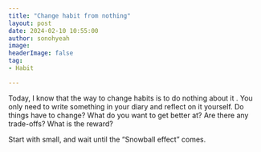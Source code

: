 ```yaml
---
title: "Change habit from nothing"
layout: post
date: 2024-02-10 10:55:00
author: sonohyeah
image: 
headerImage: false
tag:
- Habit

---
```


Today, I know that the way to change habits is to do nothing about it . 
You only need to write something in your diary and reflect on it yourself. Do things have to change? What do you want to get better at? Are there any trade-offs? What is the reward?

Start with small, and wait until the “Snowball effect” comes.